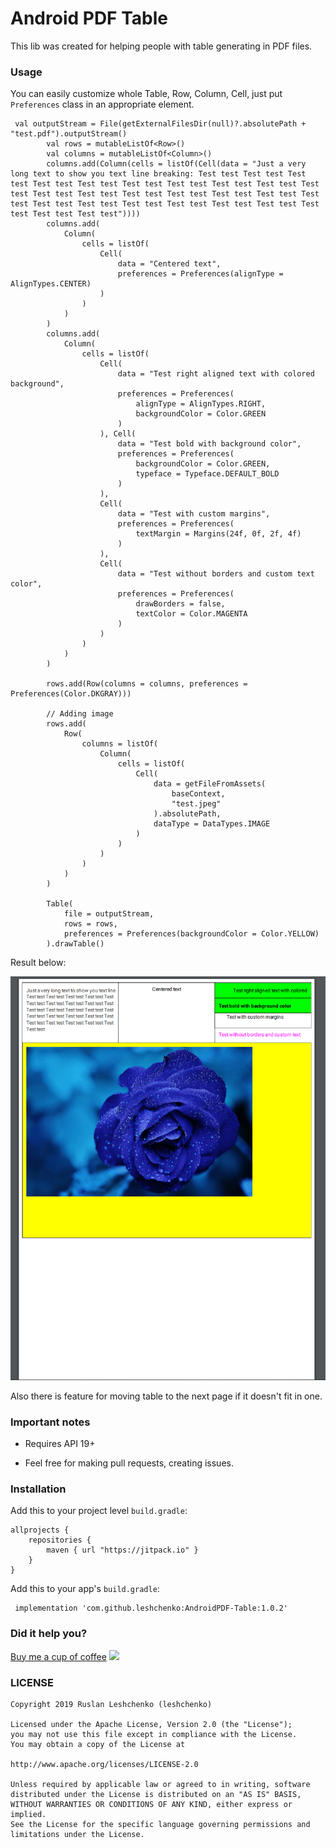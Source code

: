 # Android PDF Table
This lib was created for helping people with table generating in PDF files. 

### Usage

You can easily customize whole Table, Row, Column, Cell, just put `Preferences` class in an appropriate element.

```
 val outputStream = File(getExternalFilesDir(null)?.absolutePath + "test.pdf").outputStream()
        val rows = mutableListOf<Row>()
        val columns = mutableListOf<Column>()
        columns.add(Column(cells = listOf(Cell(data = "Just a very long text to show you text line breaking: Test test Test test Test test Test test Test test Test test Test test Test test Test test Test test Test test Test test Test test Test test Test test Test test Test test Test test Test test Test test Test test Test test Test test Test test Test test Test test"))))
        columns.add(
            Column(
                cells = listOf(
                    Cell(
                        data = "Centered text",
                        preferences = Preferences(alignType = AlignTypes.CENTER)
                    )
                )
            )
        )
        columns.add(
            Column(
                cells = listOf(
                    Cell(
                        data = "Test right aligned text with colored background",
                        preferences = Preferences(
                            alignType = AlignTypes.RIGHT,
                            backgroundColor = Color.GREEN
                        )
                    ), Cell(
                        data = "Test bold with background color",
                        preferences = Preferences(
                            backgroundColor = Color.GREEN,
                            typeface = Typeface.DEFAULT_BOLD
                        )
                    ),
                    Cell(
                        data = "Test with custom margins",
                        preferences = Preferences(
                            textMargin = Margins(24f, 0f, 2f, 4f)
                        )
                    ),
                    Cell(
                        data = "Test without borders and custom text color",
                        preferences = Preferences(
                            drawBorders = false,
                            textColor = Color.MAGENTA
                        )
                    )
                )
            )
        )

        rows.add(Row(columns = columns, preferences = Preferences(Color.DKGRAY)))

        // Adding image
        rows.add(
            Row(
                columns = listOf(
                    Column(
                        cells = listOf(
                            Cell(
                                data = getFileFromAssets(
                                    baseContext,
                                    "test.jpeg"
                                ).absolutePath,
                                dataType = DataTypes.IMAGE
                            )
                        )
                    )
                )
            )
        )

        Table(
            file = outputStream,
            rows = rows,
            preferences = Preferences(backgroundColor = Color.YELLOW)
        ).drawTable()
```

Result below: 

![](screenshot.PNG)

Also there is feature for moving table to the next page if it doesn't fit in one.
### Important notes

- Requires API 19+

- Feel free for making pull requests, creating issues.

### Installation
Add this to your project level `build.gradle`:
```
allprojects {
    repositories {
        maven { url "https://jitpack.io" }
    }
}
```
 Add this to your app's `build.gradle`:
```
 implementation 'com.github.leshchenko:AndroidPDF-Table:1.0.2'
```
### Did it help you?
[Buy me a cup of coffee](https://www.buymeacoffee.com/4JyfS7Bw2) [![](https://bmc-cdn.nyc3.digitaloceanspaces.com/BMC-button-images/BMC-btn-logo.svg)](https://www.buymeacoffee.com/4JyfS7Bw2)

### LICENSE
```
Copyright 2019 Ruslan Leshchenko (leshchenko)

Licensed under the Apache License, Version 2.0 (the "License");
you may not use this file except in compliance with the License.
You may obtain a copy of the License at

http://www.apache.org/licenses/LICENSE-2.0

Unless required by applicable law or agreed to in writing, software
distributed under the License is distributed on an "AS IS" BASIS,
WITHOUT WARRANTIES OR CONDITIONS OF ANY KIND, either express or implied.
See the License for the specific language governing permissions and
limitations under the License.
```
